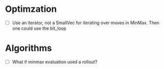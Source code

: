 # Optimzation

- [ ] Use an iterator, not a SmallVec for iterating over moves in MinMax. Then one could use the bit_loop


# Algorithms
- [ ] What if minmax evaluation used a rollout?